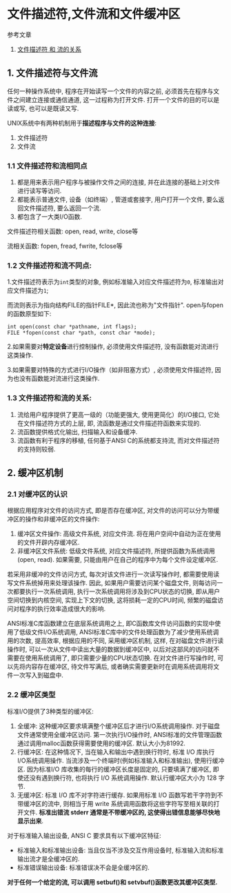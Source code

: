 # 文件描述符,文件流和文件缓冲区

参考文章

1. [文件描述符 和 流的关系](https://blog.csdn.net/yuanzhangmei1/article/details/9131971)

## 1. 文件描述符与文件流

任何一种操作系统中, 程序在开始读写一个文件的内容之前, 必须首先在程序与文件之间建立连接或通信通道, 这一过程称为打开文件. 打开一个文件的目的可以是读或写, 也可以是既读又写. 

UNIX系统中有两种机制用于**描述程序与文件的这种连接**: 

1. 文件描述符
2. 文件流

### 1.1 文件描述符和流相同点

1. 都是用来表示用户程序与被操作文件之间的连接, 并在此连接的基础上对文件进行读写等访问. 
2. 都能表示普通文件, 设备（如终端）, 管道或套接字, 用户打开一个文件, 要么返回文件描述符, 要么返回一个流. 
3. 都包含了一大类I/O函数. 

文件描述符相关函数: open, read, write, close等

流相关函数: fopen, fread, fwrite, fclose等

### 1.2 文件描述符和流不同点: 

1.文件描述符表示为`int`类型的对象, 例如标准输入对应文件描述符为`0`, 标准输出对应文件描述为`1`;

而流则表示为指向结构FILE的指针FILE*, 因此流也称为"文件指针". open与fopen的函数原型如下:

```
int open(const char *pathname, int flags);
FILE *fopen(const char *path, const char *mode);
```

2.如果需要对**特定设备**进行控制操作, 必须使用文件描述符, 没有函数能对流进行这类操作. 

3.如果需要对特殊的方式进行I/O操作（如非阻塞方式）, 必须使用文件描述符, 因为也没有函数能对流进行这类操作. 

### 1.3 文件描述符和流的关系: 

1. 流给用户程序提供了更高一级的（功能更强大, 使用更简化）的I/O接口, 它处在文件描述符方式的上层, 即, 流函数是通过文件描述符函数来实现的. 
2. 流函数提供格式化输出, 扫描输入和设备缓冲. 
3. 流函数有利于程序的移植, 任何基于ANSI C的系统都支持流, 而对文件描述符的支持则较弱. 

## 2. 缓冲区机制

### 2.1 对缓冲区的认识

根据应用程序对文件的访问方式, 即是否存在缓冲区, 对文件的访问可以分为带缓冲区的操作和非缓冲区的文件操作: 

1. 缓冲区文件操作: 高级文件系统, 对应文件流. 将在用户空间中自动为正在使用的文件开辟内存缓冲区. 
2. 非缓冲区文件系统: 低级文件系统, 对应文件描述符, 所提供函数为系统调用(open, read). 如果需要, 只能由用户在自己的程序中为每个文件设定缓冲区. 

若采用非缓冲的文件访问方式, 每次对该文件进行一次读写操作时, 都需要使用读写文件系统掉用来处理该操作. 因此, 如果用户需要访问某个磁盘文件, 则每访问一次都要执行一次系统调用, 执行一次系统调用将涉及到CPU状态的切换, 即从用户空间切换到内核空间, 实现上下文的切换, 这将损耗一定的CPU时间, 频繁的磁盘访问对程序的执行效率造成很大的影响. 

ANSI标准C库函数建立在底层系统调用之上, 即C函数库文件访问函数的实现中使用了低级文件I/O系统调用, ANSI标准C库中的文件处理函数为了减少使用系统调用的次数, 提高效率, 根据应用的不同, 采用缓冲区机制, 这样, 在对磁盘文件进行读操作时, 可以一次从文件中读出大量的数据到缓冲区中, 以后对这部风的访问就不需要在使用系统调用了, 即只需要少量的CPU状态切换. 在对文件进行写操作时, 可以先将内容存在缓冲区, 待文件写满后, 或者确实需要更新时在调用系统调用将文件一次写入到磁盘中. 

### 2.2 缓冲区类型

标准I/O提供了3种类型的缓冲区: 

1. 全缓冲: 这种缓冲区要求填满整个缓冲区后才进行I/O系统调用操作. 对于磁盘文件通常使用全缓冲区访问. 第一次执行I/O操作时, ANSI标准的文件管理函数通过调用malloc函数获得需要使用的缓冲区. 默认大小为81992. 
2. 行缓冲区: 在这种情况下, 当在输入和输出中遇到换行符时, 标准 I/O 库执行 I/O系统调用操作. 当流涉及一个终端时(例如标准输入和标准输出), 使用行缓冲区. 因为标准I/O 库收集的每行的缓冲区长度是固定的, 只要填满了缓冲区, 即使还没有遇到换行符, 也将执行 I/O 系统调用操作. 默认行缓冲区大小为 128 字节. 
3. 无缓冲区: 标准 I/O 库不对字符进行缓存. 如果用标准 I/O 函数写若干字符到不带缓冲区的流中, 则相当于用 write 系统调用函数将这些字符写至相关联的打开文件. **标准出错流 stderr 通常是不带缓冲区的, 这使得出错信息能够尽快地显示出来**. 


对于标准输入输出设备, ANSI C 要求具有以下缓冲区特征: 

- 标准输入和标准输出设备: 当且仅当不涉及交互作用设备时, 标准输入流和标准输出流才是全缓冲区的. 
- 标准错误输出设备: 标准错误决不会是全缓冲区的. 

**对于任何一个给定的流, 可以调用 setbuf()和 setvbuf()函数更改其缓冲区类型.**
